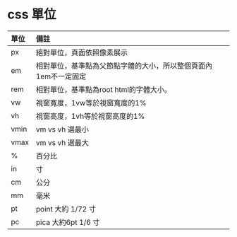 # css 單位



| 單位 | 備註 |
| :--- | :--- |
| px | 絕對單位，頁面依照像素展示 |
| em | 相對單位，基準點為父節點字體的大小，所以整個頁面內1em不一定固定 |
| rem | 相對單位，基準點為root html的字體大小。 |
| vw | 視窗寬度，1vw等於視窗寬度的1% |
| vh | 視窗高度，1vh等於視窗高度的1% |
| vmin | vm vs vh 選最小 |
| vmax | vm vs vh 選最大 |
| % | 百分比 |
| in | 寸 |
| cm | 公分 |
| mm | 毫米 |
| pt | point 大約 1/72 寸 |
| pc | pica 大約6pt 1/6 寸 |

